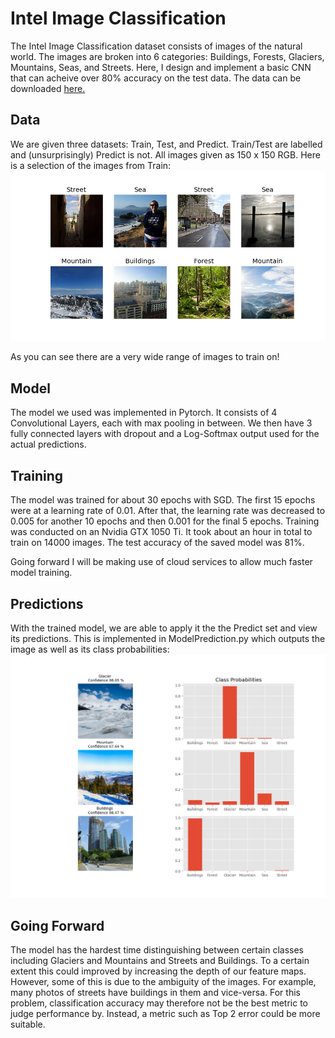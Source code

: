 # Intel Image Classification

The Intel Image Classification dataset consists of images of the natural world. The images are broken into 6 categories: Buildings, Forests, Glaciers, Mountains, Seas, and Streets. Here, I design and implement a basic CNN that can acheive over 80% accuracy on the test data. The data can be downloaded [here.](https://www.kaggle.com/puneet6060/intel-image-classification)

## Data
We are given three datasets: Train, Test, and Predict. Train/Test are labelled and (unsurprisingly) Predict is not. All images given as 150 x 150 RGB. Here is a selection of the images from Train: ![text](https://github.com/fattorib/TorchPractice/blob/master/Conv/images/Classes.png)

As you can see there are a very wide range of images to train on!

## Model 
The model we used was implemented in Pytorch. It consists of 4 Convolutional Layers, each with max pooling in between. We then have 3 fully connected layers with dropout and a Log-Softmax output used for the actual predictions.

## Training 
The model was trained for about 30 epochs with SGD. The first 15 epochs were at a learning rate of 0.01. After that, the learning rate was decreased to 0.005 for another 10 epochs and then 0.001 for the final 5 epochs. Training was conducted on an Nvidia GTX 1050 Ti. It took about an hour in total to train on 14000 images. The test accuracy of the saved model was 81%. 

Going forward I will be making use of cloud services to allow much faster model training. 

## Predictions
With the trained model, we are able to apply it the the Predict set and view its predictions. This is implemented in ModelPrediction.py which outputs the image as well as its class probabilities: ![text](https://github.com/fattorib/TorchPractice/blob/master/Conv/images/Predictions.png)

## Going Forward
The model has the hardest time distinguishing between certain classes including Glaciers and Mountains and Streets and Buildings. To a certain extent this could improved by increasing the depth of our feature maps. However, some of this is due to the ambiguity of the images. For example, many photos of streets have buildings in them and vice-versa. For this problem, classification accuracy may therefore not be the best metric to judge performance by. Instead, a metric such as Top 2 error could be more suitable.
